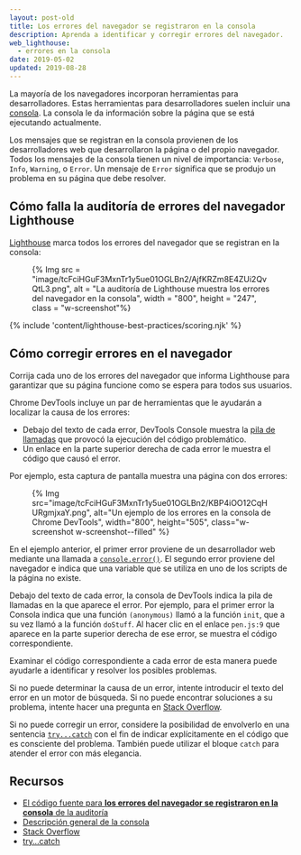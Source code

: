 ```yaml
---
layout: post-old
title: Los errores del navegador se registraron en la consola
description: Aprenda a identificar y corregir errores del navegador.
web_lighthouse:
  - errores en la consola
date: 2019-05-02
updated: 2019-08-28
---
```


La mayoría de los navegadores incorporan herramientas para desarrolladores. Estas herramientas para desarrolladores suelen incluir una [consola](https://developers.google.com/web/tools/chrome-devtools/console/). La consola le da información sobre la página que se está ejecutando actualmente.

Los mensajes que se registran en la consola provienen de los desarrolladores web que desarrollaron la página o del propio navegador. Todos los mensajes de la consola tienen un nivel de importancia: `Verbose`, `Info`, `Warning`, o `Error`. Un mensaje de `Error` significa que se produjo un problema en su página que debe resolver.

## Cómo falla la auditoría de errores del navegador Lighthouse

[Lighthouse](https://developers.google.com/web/tools/lighthouse/) marca todos los errores del navegador que se registran en la consola:

<figure class="w-figure">{% Img src = "image/tcFciHGuF3MxnTr1y5ue01OGLBn2/AjfKRZm8E4ZUi2QvQtL3.png", alt = "La auditoría de Lighthouse muestra los errores del navegador en la consola", width = "800", height = "247", class = "w-screenshot"%}</figure>

{% include 'content/lighthouse-best-practices/scoring.njk' %}

## Cómo corregir errores en el navegador

Corrija cada uno de los errores del navegador que informa Lighthouse para garantizar que su página funcione como se espera para todos sus usuarios.

Chrome DevTools incluye un par de herramientas que le ayudarán a localizar la causa de los errores:

- Debajo del texto de cada error, DevTools Console muestra la [pila de llamadas](https://developer.mozilla.org/docs/Glossary/Call_stack) que provocó la ejecución del código problemático.
- Un enlace en la parte superior derecha de cada error le muestra el código que causó el error.

Por ejemplo, esta captura de pantalla muestra una página con dos errores:

<figure class="w-figure">{% Img src="image/tcFciHGuF3MxnTr1y5ue01OGLBn2/KBP4iOO12CqHURgmjxaY.png", alt="Un ejemplo de los errores en la consola de Chrome DevTools", width="800", height="505", class="w-screenshot w-screenshot--filled" %}</figure>

En el ejemplo anterior, el primer error proviene de un desarrollador web mediante una llamada a [`console.error()`](https://developer.chrome.com/docs/devtools/console/api/#error). El segundo error proviene del navegador e indica que una variable que se utiliza en uno de los scripts de la página no existe.

Debajo del texto de cada error, la consola de DevTools indica la pila de llamadas en la que aparece el error. Por ejemplo, para el primer error la Consola indica que una función `(anonymous)` llamó a la función `init`, que a su vez llamó a la función `doStuff`. Al hacer clic en el enlace `pen.js:9` que aparece en la parte superior derecha de ese error, se muestra el código correspondiente.

Examinar el código correspondiente a cada error de esta manera puede ayudarle a identificar y resolver los posibles problemas.

Si no puede determinar la causa de un error, intente introducir el texto del error en un motor de búsqueda. Si no puede encontrar soluciones a su problema, intente hacer una pregunta en [Stack Overflow](https://stackoverflow.com).

Si no puede corregir un error, considere la posibilidad de envolverlo en una sentencia [`try...catch`](https://developer.mozilla.org/docs/Web/JavaScript/Reference/Statements/try...catch) con el fin de indicar explícitamente en el código que es consciente del problema. También puede utilizar el bloque `catch` para atender el error con más elegancia.

## Recursos

- [El código fuente para **los errores del navegador se registraron en la consola** de la auditoría](https://github.com/GoogleChrome/lighthouse/blob/master/lighthouse-core/audits/errors-in-console.js)
- [Descripción general de la consola](https://developers.google.com/web/tools/chrome-devtools/console/)
- [Stack Overflow](https://stackoverflow.com/)
- [try…catch](https://developer.mozilla.org/docs/Web/JavaScript/Reference/Statements/try...catch)
